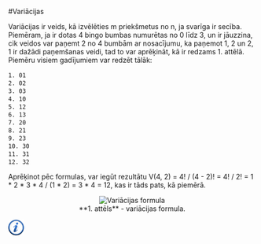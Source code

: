 #Variācijas

Variācijas ir veids, kā izvēlēties m priekšmetus no n, ja svarīga ir secība. Piemēram, ja ir dotas 4 bingo bumbas numurētas no 0 līdz 3, un ir jāuzzina, cik veidos var paņemt 2 no 4 bumbām ar nosacījumu, ka paņemot 1, 2 un 2, 1 ir dažādi paņemšanas veidi, tad to var aprēķināt, kā ir redzams 1. attēlā. Piemēru visiem gadījumiem var redzēt tālāk:

```
1. 01
2. 02
3. 03
4. 10
5. 12
6. 13
7. 20
8. 21
9. 23
10. 30
11. 31
12. 32
```

Aprēķinot pēc formulas, var iegūt rezultātu V(4, 2) = 4! / (4 - 2)! = 4! / 2! = 1 * 2 * 3 * 4 / (1 * 2) = 3 * 4 = 12, kas ir tāds pats, kā piemērā.

<center><img alt="Variācijas formula" src="/media/theory/variations.gif" /></center>

<center>**1. attēls** - variācijas formula.</center>

<a href="http://www.uzdevumi.lv/ExerciseRun/RunExercise?exerciseId=d9737daf-3d32-44c9-9ab9-efcdea7db0ae&parentType=VirtualSchool&parentId=574" target="_blank">![Vairāk informācija](/media/theory/information.png)</a>